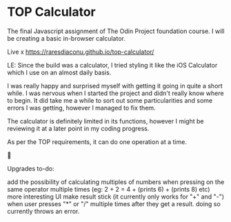 # TOP Calculator
The final Javascript assignment of The Odin Project foundation course. I will be creating a basic in-browser calculator.

Live x https://raresdiaconu.github.io/top-calculator/

LE: Since the build was a calculator, I tried styling it like the iOS Calculator which I use on an almost daily basis.

I was really happy and surprised myself with getting it going in quite a short while. I was nervous when I started the project and didn't really know where to begin. It did take me a while to sort out some particularities and some errors I was getting, however I managed to fix them.

The calculator is definitely limited in its functions, however I might be reviewing it at a later point in my coding progress.

As per the TOP requirements, it can do one operation at a time.

🔶

Upgrades to-do:

add the possibility of calculating multiples of numbers when pressing on the same operator multiple times (eg: 2 + 2 = 4 + (prints 6) + (prints 8) etc)
more interesting UI
make result stick (it currently only works for "+" and "-") when user presses "*" or "/" multiple times after they get a result. doing so currently throws an error.
